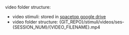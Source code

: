 video folder structure:
* video stimuli: stored in [spacetop google drive](https://drive.google.com/drive/folders/0Bz_7i4_xnuQ3fjNoMjJ2Z1VzcjgxWklmV01hdktpdElRbFFoVXVCdEtLRmEzOC1waXR2U1E?ths=true&resourcekey=0-KFBOW53cLTegq1qFVI23Tw)
* video folder structure: {GIT_REPO}/stimuli/videos/ses-{SESSION_NUM}/{VIDEO_FILENAME}.mp4
